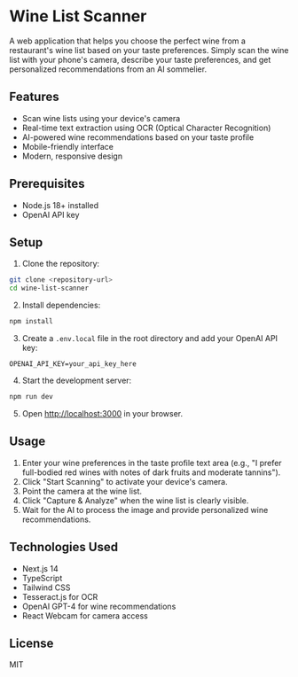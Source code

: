# Wine List Scanner

A web application that helps you choose the perfect wine from a restaurant's wine list based on your taste preferences. Simply scan the wine list with your phone's camera, describe your taste preferences, and get personalized recommendations from an AI sommelier.

## Features

- Scan wine lists using your device's camera
- Real-time text extraction using OCR (Optical Character Recognition)
- AI-powered wine recommendations based on your taste profile
- Mobile-friendly interface
- Modern, responsive design

## Prerequisites

- Node.js 18+ installed
- OpenAI API key

## Setup

1. Clone the repository:
```bash
git clone <repository-url>
cd wine-list-scanner
```

2. Install dependencies:
```bash
npm install
```

3. Create a `.env.local` file in the root directory and add your OpenAI API key:
```
OPENAI_API_KEY=your_api_key_here
```

4. Start the development server:
```bash
npm run dev
```

5. Open [http://localhost:3000](http://localhost:3000) in your browser.

## Usage

1. Enter your wine preferences in the taste profile text area (e.g., "I prefer full-bodied red wines with notes of dark fruits and moderate tannins").
2. Click "Start Scanning" to activate your device's camera.
3. Point the camera at the wine list.
4. Click "Capture & Analyze" when the wine list is clearly visible.
5. Wait for the AI to process the image and provide personalized wine recommendations.

## Technologies Used

- Next.js 14
- TypeScript
- Tailwind CSS
- Tesseract.js for OCR
- OpenAI GPT-4 for wine recommendations
- React Webcam for camera access

## License

MIT
